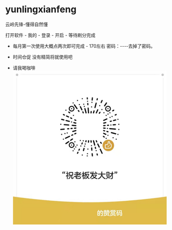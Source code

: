 # yunlingxianfeng
云岭先锋-懂得自然懂

打开软件 - 我的 - 登录 - 开启  - 等待刷分完成 
- 每月第一次使用大概点两次即可完成 - 170左右
  密码：----去掉了密码。

- 时间仓促 没有精简将就使用吧

- 请我喝咖啡
    ![avatar](/img/请我喝咖啡.jpg)